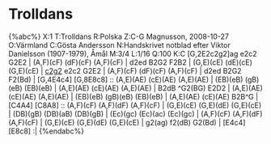 # Trolldans

{%abc%}
X:1
T:Trolldans
R:Polska
Z:C-G Magnusson, 2008-10-27
O:Värmland
C:Gösta Andersson
N:Handskrivet notblad efter Viktor Danielsson (1907-1979), Åmål
M:3/4
L:1/16
Q:100
K:C
[G,2E2c2g2]ag e2c2 G2E2 | (A,F)(cF) (dF)(cF) (A,F)(cF) | d2ed B2G2 F2B2 |
(G,E)(cE) (dE)(cE) (G,E)(cE) | [c2g2](ag) e2c2 G2E2 | (A,F)(cF) (dF)(cF) (A,F)(cF) |
d2ed B2G2 F2(Bd) | [G,4E4c4] [G,8E8c8] :: (A,E)(AE) (cE)(AE) (A,E)(AE) |
(EB)(eB) (gB)(eB) (EB)(eB) |  (A,E)(AE) (cE)(AE) (A,E)(AE) | B2dB ^G2(BG) E2D2 |
(A,E)(AE) (cE)(AE) (A,E)(AE) | (EB)(eB) (gB)(eB) (EB)(eB) |  (A,E)(AE) (cE)(AE) B2B^G |
[C4A4] [C8A8] :: (A,F)(cF) (A,F)(dF) (A,F)(cF) | (G,E)(cE) (G,E)(dE) (G,E)(cE) |
(DB)(gB) (DB)(aB) (DB)(gB) | (Ec)(gc) (Ec)(ac) (Ec)(gc) | (A,F)(cF) (A,F)(dF) (A,F)(cF) |
(G,E)(cE) (G,E)(dE) (G,E)(cE) | g2(ag) f2(dB) G2(Bd) | [E4c4] [E8c8] :|
{%endabc%}

